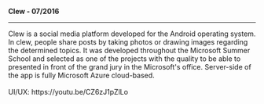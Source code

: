 <b> Clew - 07/2016 </b>
<hr>
Clew is a social media platform developed for the Android operating system. In clew, people share posts by taking photos or drawing images regarding the determined topics. It was developed throughout the Microsoft Summer School and selected as one of the projects with the quality to be able to presented in front of the grand jury in the Microsoft's office. Server-side of the app is fully Microsoft Azure cloud-based.
</br></br>
UI/UX: https://youtu.be/CZ6zJ1pZlLo
